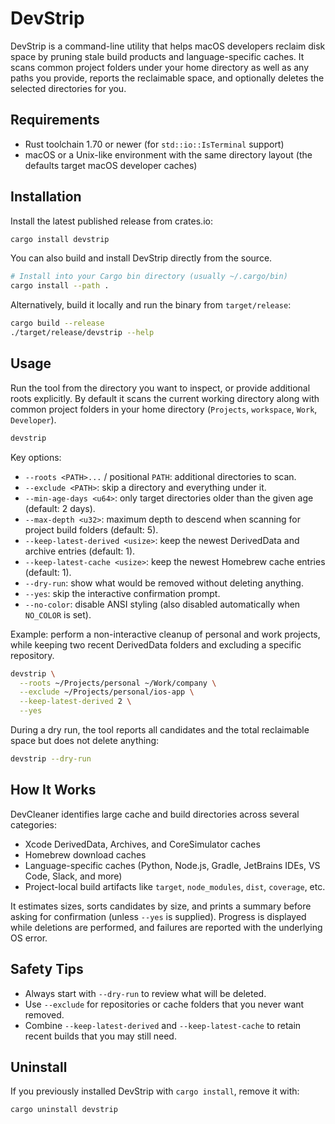 # DevStrip

DevStrip is a command-line utility that helps macOS developers reclaim disk space by pruning stale build products and language-specific caches. It scans common project folders under your home directory as well as any paths you provide, reports the reclaimable space, and optionally deletes the selected directories for you.

## Requirements

- Rust toolchain 1.70 or newer (for `std::io::IsTerminal` support)
- macOS or a Unix-like environment with the same directory layout (the defaults target macOS developer caches)

## Installation

Install the latest published release from crates.io:

```bash
cargo install devstrip
```

You can also build and install DevStrip directly from the source.

```bash
# Install into your Cargo bin directory (usually ~/.cargo/bin)
cargo install --path .
```

Alternatively, build it locally and run the binary from `target/release`:

```bash
cargo build --release
./target/release/devstrip --help
```

## Usage

Run the tool from the directory you want to inspect, or provide additional roots explicitly. By default it scans the current working directory along with common project folders in your home directory (`Projects`, `workspace`, `Work`, `Developer`).

```bash
devstrip
```

Key options:

- `--roots <PATH>...` / positional `PATH`: additional directories to scan.
- `--exclude <PATH>`: skip a directory and everything under it.
- `--min-age-days <u64>`: only target directories older than the given age (default: 2 days).
- `--max-depth <u32>`: maximum depth to descend when scanning for project build folders (default: 5).
- `--keep-latest-derived <usize>`: keep the newest DerivedData and archive entries (default: 1).
- `--keep-latest-cache <usize>`: keep the newest Homebrew cache entries (default: 1).
- `--dry-run`: show what would be removed without deleting anything.
- `--yes`: skip the interactive confirmation prompt.
- `--no-color`: disable ANSI styling (also disabled automatically when `NO_COLOR` is set).

Example: perform a non-interactive cleanup of personal and work projects, while keeping two recent DerivedData folders and excluding a specific repository.

```bash
devstrip \
  --roots ~/Projects/personal ~/Work/company \
  --exclude ~/Projects/personal/ios-app \
  --keep-latest-derived 2 \
  --yes
```

During a dry run, the tool reports all candidates and the total reclaimable space but does not delete anything:

```bash
devstrip --dry-run
```

## How It Works

DevCleaner identifies large cache and build directories across several categories:

- Xcode DerivedData, Archives, and CoreSimulator caches
- Homebrew download caches
- Language-specific caches (Python, Node.js, Gradle, JetBrains IDEs, VS Code, Slack, and more)
- Project-local build artifacts like `target`, `node_modules`, `dist`, `coverage`, etc.

It estimates sizes, sorts candidates by size, and prints a summary before asking for confirmation (unless `--yes` is supplied). Progress is displayed while deletions are performed, and failures are reported with the underlying OS error.

## Safety Tips

- Always start with `--dry-run` to review what will be deleted.
- Use `--exclude` for repositories or cache folders that you never want removed.
- Combine `--keep-latest-derived` and `--keep-latest-cache` to retain recent builds that you may still need.

## Uninstall

If you previously installed DevStrip with `cargo install`, remove it with:

```bash
cargo uninstall devstrip
```
